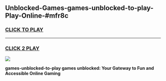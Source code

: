 
## Unblocked-Games-games-unblocked-to-play-Play-Online-#mfr8c
<h3>
<a href="https://premium.freeplayer.one?title=games-unblocked-to-play&ref=27F">CLICK TO PLAY</a></h3>
<hr>

<h3>
<a href="https://premium.freeplayer.one?title=games-unblocked-to-play&ref=27F">CLICK 2 PLAY</a>
  
</h3>

<a href="https://premium.freeplayer.one?title=games-unblocked-to-play&ref=27F"><img src="https://clearcache.store/games.png"></a>


**games-unblocked-to-play games unblocked: Your Gateway to Fun and Accessible Online Gaming**
